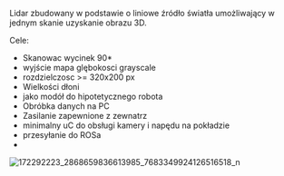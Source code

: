 
Lidar zbudowany w podstawie o liniowe źródło światła umożliwający w jednym skanie uzyskanie obrazu 3D.

Cele:
*  Skanowac wycinek 90* 
*  wyjście mapa glębokosci grayscale 
*  rozdzielczosc >= 320x200 px
*  Wielkości dłoni
*  jako modół do hipotetycznego robota
*  Obróbka danych na PC
* Zasilanie zapewnione z zewnatrz
* minimalny uC do obsługi kamery i napędu na pokładzie
* przesyłanie do ROSa
* 
![172292223_2868659836613985_7683349924126516518_n](https://user-images.githubusercontent.com/19408476/114359825-a748a680-9b74-11eb-9d19-a11ab314d66d.png)

